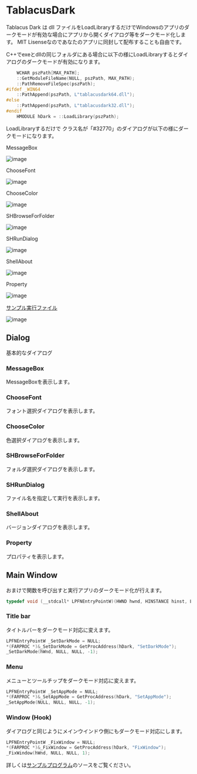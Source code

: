 # TablacusDark
Tablacus Dark は dll ファイルをLoadLibraryするだけでWindowsのアプリのダークモードが有効な場合にアプリから開くダイアログ等をダークモード化します。
MIT Lisenseなのであなたのアプリに同封して配布することも自由です。

C++でexeとdllの同じフォルダにある場合に以下の様にLoadLibraryするとダイアログのダークモードが有効になります。
```C++
	WCHAR pszPath[MAX_PATH];
	::GetModuleFileName(NULL, pszPath, MAX_PATH);
	::PathRemoveFileSpec(pszPath);
#ifdef _WIN64
	::PathAppend(pszPath, L"tablacusdark64.dll");
#else
	::PathAppend(pszPath, L"tablacusdark32.dll");
#endif
	HMODULE hDark = ::LoadLibrary(pszPath);
```

LoadLibraryするだけで クラス名が「#32770」のダイアログが以下の様にダークモードになります。

MessageBox

![image](https://user-images.githubusercontent.com/5156977/143683851-b7677f45-d6ae-4c10-b7c4-2ae5475cadeb.png)

ChooseFont

![image](https://user-images.githubusercontent.com/5156977/143683888-230f267c-36f1-44ac-8a68-02b78b520aed.png)

ChooseColor

![image](https://user-images.githubusercontent.com/5156977/143683920-4bc96a6f-74eb-4e9b-9c90-0d61214e87c8.png)

SHBrowseForFolder

![image](https://user-images.githubusercontent.com/5156977/143683974-ccef60da-ec46-4298-a86a-f28802d51f67.png)

SHRunDialog

![image](https://user-images.githubusercontent.com/5156977/143684001-658c5380-1455-4882-8657-ac9693d1f853.png)

ShellAbout

![image](https://user-images.githubusercontent.com/5156977/143684102-82c16e53-a847-456f-bece-ee957a9660b4.png)

Property

![image](https://user-images.githubusercontent.com/5156977/143684155-16fb130c-f0cc-4717-b190-d81f73e26a11.png)

[サンプル実行ファイル](https://github.com/tablacus/TablacusDark/tree/main/test_exe)

![image](https://user-images.githubusercontent.com/5156977/143684389-d347c188-a982-434e-b84a-7b2a880712f5.png)

## Dialog
基本的なダイアログ

### MessageBox
MessageBoxを表示します。

### ChooseFont
フォント選択ダイアログを表示します。

### ChooseColor
色選択ダイアログを表示します。

### SHBrowseForFolder
フォルダ選択ダイアログを表示します。

### SHRunDialog
ファイル名を指定して実行を表示します。

### ShellAbout
バージョンダイアログを表示します。

### Property
プロパティを表示します。

## Main Window
おまけで関数を呼び出すと実行アプリのダークモード化が行えます。

```C++
typedef void (__stdcall* LPFNEntryPointW)(HWND hwnd, HINSTANCE hinst, LPWSTR lpszCmdLine, int nCmdShow);
```

### Title bar
タイトルバーをダークモード対応に変えます。

```C++
LPFNEntryPointW _SetDarkMode = NULL;
*(FARPROC *)&_SetDarkMode = GetProcAddress(hDark, "SetDarkMode");
_SetDarkMode(hWnd, NULL, NULL, -1);

```

### Menu
メニューとツールチップをダークモード対応に変えます。

```C++
LPFNEntryPointW _SetAppMode = NULL;
*(FARPROC *)&_SetAppMode = GetProcAddress(hDark, "SetAppMode");
_SetAppMode(NULL, NULL, NULL, -1);
```

### Window (Hook)
ダイアログと同じようにメインウインドウ側にもダークモード対応にします。

```C++
LPFNEntryPointW _FixWindow = NULL;
*(FARPROC *)&_FixWindow = GetProcAddress(hDark, "FixWindow");
_FixWindow(hWnd, NULL, NULL, 1);
```
					
詳しくは[サンプルプログラム](https://github.com/tablacus/TablacusDark/tree/main/test_exe)のソースをご覧ください。


